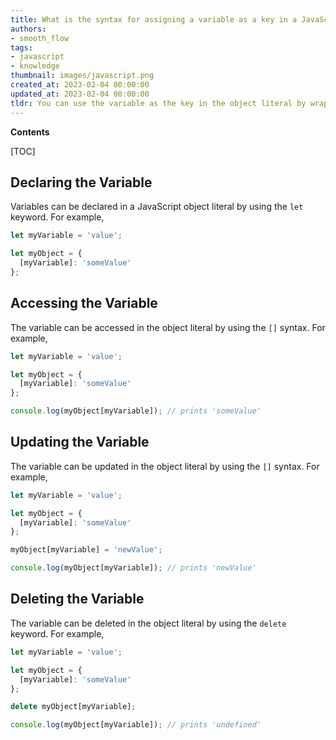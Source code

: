 ```yaml
---
title: What is the syntax for assigning a variable as a key in a JavaScript object literal?
authors:
- smooth_flow
tags:
- javascript
- knowledge
thumbnail: images/javascript.png
created_at: 2023-02-04 00:00:00
updated_at: 2023-02-04 00:00:00
tldr: You can use the variable as the key in the object literal by wrapping the variable in square brackets.
---
```


**Contents**

[TOC]

## Declaring the Variable

Variables can be declared in a JavaScript object literal by using the `let` keyword. For example,

```javascript
let myVariable = 'value';

let myObject = {
  [myVariable]: 'someValue'
};
```

## Accessing the Variable

The variable can be accessed in the object literal by using the `[]` syntax. For example,

```javascript
let myVariable = 'value';

let myObject = {
  [myVariable]: 'someValue'
};

console.log(myObject[myVariable]); // prints 'someValue'
```

## Updating the Variable

The variable can be updated in the object literal by using the `[]` syntax. For example,

```javascript
let myVariable = 'value';

let myObject = {
  [myVariable]: 'someValue'
};

myObject[myVariable] = 'newValue';

console.log(myObject[myVariable]); // prints 'newValue'
```

## Deleting the Variable

The variable can be deleted in the object literal by using the `delete` keyword. For example,

```javascript
let myVariable = 'value';

let myObject = {
  [myVariable]: 'someValue'
};

delete myObject[myVariable];

console.log(myObject[myVariable]); // prints 'undefined'
```
